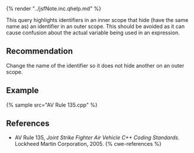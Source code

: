 {% render "../jsfNote.inc.qhelp.md" %}

This query highlights identifiers in an inner scope that hide (have the same name as) an identifier in an outer scope. This should be avoided as it can cause confusion about the actual variable being used in an expression.


## Recommendation
Change the name of the identifier so it does not hide another on an outer scope.


## Example
{% sample src="AV Rule 135.cpp" %}

## References
* AV Rule 135, *Joint Strike Fighter Air Vehicle C++ Coding Standards*. Lockheed Martin Corporation, 2005.
{% cwe-references %}

